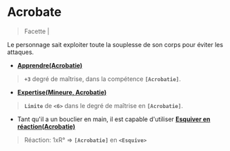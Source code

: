 # Acrobate

> Facette |

Le personnage sait exploiter toute la souplesse de son corps pour éviter les attaques. 

* **[Apprendre(Acrobatie)](https://trello.com/c/okzDUbWA)**
 > **`+3`** degré de maîtrise, dans la compétence **`[Acrobatie]`**.
* **[Expertise(Mineure, Acrobatie)](https://trello.com/c/0EKOzT2h)**
 > **`Limite`** de **`<6>`** dans le degré de maîtrise en **`[Acrobatie]`**.
* Tant qu'il a un bouclier en main, il est capable d'utiliser **[Esquiver en réaction(Acrobatie)](https://trello.com/c/9hAjhUOs)**
 > Réaction:
 > 1xR° => **`[Acrobatie]`** en **`<Esquive>`**
